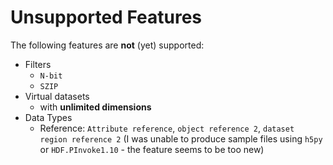 # Unsupported Features

The following features are **not** (yet) supported:

- Filters
  - `N-bit`
  - `SZIP`
- Virtual datasets
  - with **unlimited dimensions**
- Data Types
  - Reference: `Attribute reference`, `object reference 2`, `dataset region reference 2` (I was unable to produce sample files using `h5py` or `HDF.PInvoke1.10` - the feature seems to be too new)